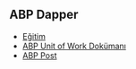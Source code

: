 ## ABP Dapper

- [Eğitim]()
- [ABP Unit of Work Dokümanı](https://docs.abp.io/en/abp/latest/Dapper)
- [ABP Post]()

